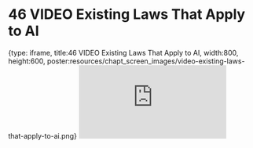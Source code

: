 # 46 VIDEO Existing Laws That Apply to AI
 
{type: iframe, title:46 VIDEO Existing Laws That Apply to AI, width:800, height:600, poster:resources/chapt_screen_images/video-existing-laws-that-apply-to-ai.png}
![](https://hutchdatascience.org/AI_for_Decision_Makers/no_toc/video-existing-laws-that-apply-to-ai.html)
 

 
